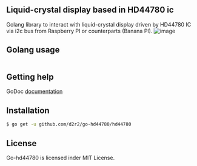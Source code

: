 ## Liquid-crystal display based in HD44780 ic

Golang library to interact with liquid-crystal display driven by HD44780 IC via i2c bus from Raspberry PI or counterparts (Banana PI).
![image](https://raw.github.com/d2r2/go-hd44780/master/docs/16x2_20x4.jpg)

## Golang usage

```go
```

## Getting help

GoDoc [documentation](http://godoc.org/github.com/d2r2/go-hd44780/hd44780)

## Installation

```bash
$ go get -u github.com/d2r2/go-hd44780/hd44780
```
## License

Go-hd44780 is licensed inder MIT License.
